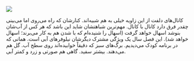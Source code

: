 <!-- 
.. title: پیاده‌روی در دلفت-عصر یک جون دوهزار و پانزده
.. slug: 2015-06-01-lopen-in-delft
.. date: 2015-06-01 20:14:54 UTC+02:00
.. tags: 
.. category: پیاده‌روی در دلفت
.. link: 
.. description: 
.. type: text
-->

<img src="http://googledrive.com/host/0B8OOfC6oWXEPQWRFcWxURFhHY0E" />

کانال‌های دلفت از این زاویه خیلی به هم شبیه‌اند. کنارشان که راه می‌روی اما می‌بینی چقدر فرق دارد کانال با کانال. مهم‌ترین شباهتشان شاید این باشد که هر کس از آب‌شان بنوشد اسهال خواهد گرفت (اسهال را شنیده‌ام که با شدن هم به کار می‌برند؛ اسهال خواهد شد). این فصل سال یک ویژگی مشترک دیگرشان نیلوفر‌های آبی است. همانی که در برنامه کودک می‌دیدیم. برگ‌های سبز که دقیقاً خوابیده‌اند روی سطح آب. گل هم می‌دهند. بیشتر سفید. گاهی هم صورتی و زرد و کمتر آبی.
